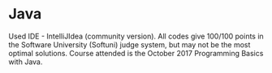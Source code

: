 # Java
Used IDE - IntelliJIdea (community version).
All codes give 100/100 points in the Software University (Softuni) judge system, but may not be the most optimal solutions.
Course attended is the October 2017 Programming Basics with Java.
